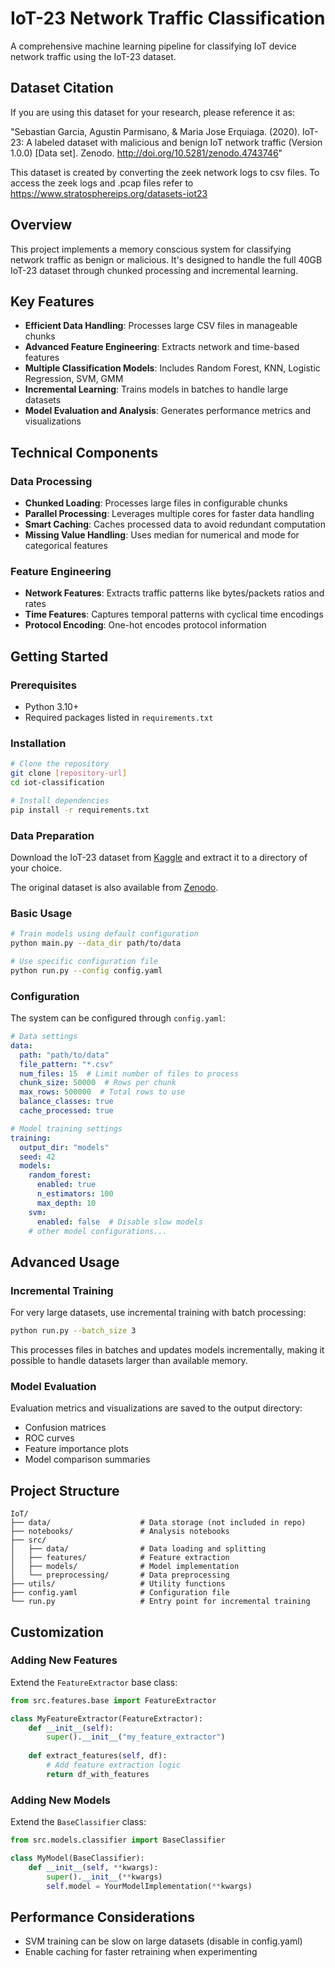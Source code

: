 # IoT-23 Network Traffic Classification

A comprehensive machine learning pipeline for classifying IoT device network traffic using the IoT-23 dataset.

## Dataset Citation

If you are using this dataset for your research, please reference it as:

"Sebastian Garcia, Agustin Parmisano, & Maria Jose Erquiaga. (2020). IoT-23: A labeled dataset with malicious and benign IoT network traffic (Version 1.0.0) [Data set]. Zenodo. http://doi.org/10.5281/zenodo.4743746"

This dataset is created by converting the zeek network logs to csv files. To access the zeek logs and .pcap files refer to https://www.stratosphereips.org/datasets-iot23

## Overview

This project implements a memory conscious system for classifying network traffic as benign or malicious. It's designed to handle the full 40GB IoT-23 dataset through chunked processing and incremental learning.

## Key Features

- **Efficient Data Handling**: Processes large CSV files in manageable chunks
- **Advanced Feature Engineering**: Extracts network and time-based features
- **Multiple Classification Models**: Includes Random Forest, KNN, Logistic Regression, SVM, GMM
- **Incremental Learning**: Trains models in batches to handle large datasets
- **Model Evaluation and Analysis**: Generates performance metrics and visualizations

## Technical Components

### Data Processing

- **Chunked Loading**: Processes large files in configurable chunks
- **Parallel Processing**: Leverages multiple cores for faster data handling
- **Smart Caching**: Caches processed data to avoid redundant computation
- **Missing Value Handling**: Uses median for numerical and mode for categorical features

### Feature Engineering

- **Network Features**: Extracts traffic patterns like bytes/packets ratios and rates
- **Time Features**: Captures temporal patterns with cyclical time encodings
- **Protocol Encoding**: One-hot encodes protocol information

## Getting Started

### Prerequisites

- Python 3.10+
- Required packages listed in `requirements.txt`

### Installation

```bash
# Clone the repository
git clone [repository-url]
cd iot-classification

# Install dependencies
pip install -r requirements.txt
```

### Data Preparation

Download the IoT-23 dataset from [Kaggle](https://www.kaggle.com/datasets/indominousx86/iot-23-dataset-for-multiclass-classification) and extract it to a directory of your choice. 

The original dataset is also available from [Zenodo](http://doi.org/10.5281/zenodo.4743746).

### Basic Usage

```bash
# Train models using default configuration
python main.py --data_dir path/to/data

# Use specific configuration file
python run.py --config config.yaml
```

### Configuration

The system can be configured through `config.yaml`:

```yaml
# Data settings
data:
  path: "path/to/data"
  file_pattern: "*.csv"
  num_files: 15  # Limit number of files to process
  chunk_size: 50000  # Rows per chunk
  max_rows: 500000  # Total rows to use
  balance_classes: true
  cache_processed: true

# Model training settings
training:
  output_dir: "models"
  seed: 42
  models:
    random_forest:
      enabled: true
      n_estimators: 100
      max_depth: 10
    svm:
      enabled: false  # Disable slow models
    # other model configurations...
```

## Advanced Usage

### Incremental Training

For very large datasets, use incremental training with batch processing:

```bash
python run.py --batch_size 3
```

This processes files in batches and updates models incrementally, making it possible to handle datasets larger than available memory.

### Model Evaluation

Evaluation metrics and visualizations are saved to the output directory:

- Confusion matrices
- ROC curves
- Feature importance plots
- Model comparison summaries

## Project Structure

```
IoT/
├── data/                    # Data storage (not included in repo)
├── notebooks/               # Analysis notebooks
├── src/
│   ├── data/                # Data loading and splitting
│   ├── features/            # Feature extraction
│   ├── models/              # Model implementation
│   └── preprocessing/       # Data preprocessing
├── utils/                   # Utility functions
├── config.yaml              # Configuration file
└── run.py                   # Entry point for incremental training
```

## Customization

### Adding New Features

Extend the `FeatureExtractor` base class:

```python
from src.features.base import FeatureExtractor

class MyFeatureExtractor(FeatureExtractor):
    def __init__(self):
        super().__init__("my_feature_extractor")
    
    def extract_features(self, df):
        # Add feature extraction logic
        return df_with_features
```

### Adding New Models

Extend the `BaseClassifier` class:

```python
from src.models.classifier import BaseClassifier

class MyModel(BaseClassifier):
    def __init__(self, **kwargs):
        super().__init__(**kwargs)
        self.model = YourModelImplementation(**kwargs)
```

## Performance Considerations

- SVM training can be slow on large datasets (disable in config.yaml)
- Enable caching for faster retraining when experimenting